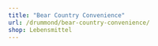 ```yaml
---
title: "Bear Country Convenience"
url: /drummond/bear-country-convenience/
shop: Lebensmittel
---
```

